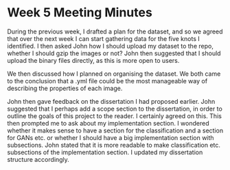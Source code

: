 # Week 5 Meeting Minutes

During the previous week, I drafted a plan for the dataset, and so we agreed that over the next week I can start gathering data for the five knots I identified.
I then asked John how I should upload my dataset to the repo, whether I should gzip the images or not?
John then suggested that I should upload the binary files directly, as this is more open to users.

We then discussed how I planned on organising the dataset.
We both came to the conclusion that a .yml file could be the most manageable way of describing the properties of each image.

John then gave feedback on the dissertation I had proposed earlier.
John suggested that I perhaps add a scope section to the dissertation, in order to outline the goals of this project to the reader.
I certainly agreed on this.
This then prompted me to ask about my implementation section.
I wondered whether it makes sense to have a section for the classification and a section for GANs etc. or whether I should have a big implementation section with subsections.
John stated that it is more readable to make classification etc. subsections of the implementation section.
I updated my dissertation structure accordingly.
